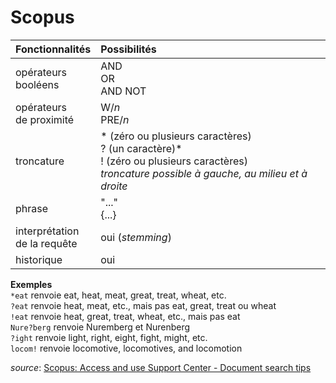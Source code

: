 # Scopus

| Fonctionnalités | Possibilités |
| :-------- | :---- |
| opérateurs<br/>booléens | AND<br/>OR<br/>AND NOT |
| opérateurs<br/>de proximité | W/*n*<br/>PRE/*n* |
| troncature | \* (zéro ou plusieurs caractères)<br/>? (un caractère)\* <br/>! (zéro ou plusieurs caractères) <br/> *troncature possible à gauche, au milieu et à droite* |
| phrase | "..."<br/>{...} |
| interprétation<br/>de la requête | oui (*stemming*) |
| historique | oui |

**Exemples**   
`*eat` renvoie eat, heat, meat, great, treat, wheat, etc.   
`?eat` renvoie heat, meat, etc., mais pas eat, great, treat ou wheat   
`!eat` renvoie heat, great, treat, wheat, etc., mais pas eat   
`Nure?berg` renvoie Nuremberg et Nurenberg   
`?ight` renvoie light, right, eight, fight, might, etc.   
`locom!` renvoie locomotive, locomotives, and locomotion   

*source*: [Scopus: Access and use Support Center - Document search tips](https://service.elsevier.com/app/answers/detail/a_id/11213/supporthub/scopus/#tips)

